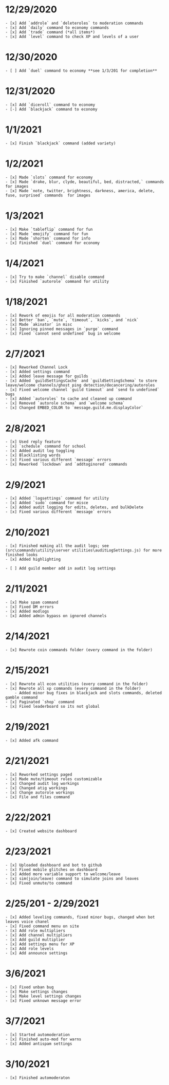 # 12/29/2020

    - [x] Add `addrole` and `deleteroles` to moderation commands
    - [x] Add `daily` command to economy commands
    - [x] Add `trade` command (*all items*)
    - [x] Add `level` command to check XP and levels of a user

# 12/30/2020

    - [ ] Add `duel` command to economy **see 1/3/201 for completion**

# 12/31/2020

    - [x] Add `diceroll` command to economy
    - [-] Add `blackjack` command to economy

# 1/1/2021

    - [x] Finish `blackjack` command (added variety)

# 1/2/2021

    - [x] Made `slots` command for economy  
    - [x] Made `drake, blur, clyde, beautiful, bed, distracted,` commands for images  
    - [x] Made `note, twitter, brightness, darkness, america, delete, fuse, surprised` commands  for images  

# 1/3/2021

    - [x] Make `tableflip` command for fun
    - [x] Made `emojify` command for fun
    - [x] Made `shorten` command for info
    - [x] Finished `duel` command for economy

# 1/4/2021

    - [x] Try to make `channel` disable command
    - [x] Finished `autorole` command for utility

# 1/18/2021

    - [x] Rework of emojis for all moderation commands
    - [x] Better `ban`, `mute`, `timeout`, `kicks`, and `nick`
    - [x] Made `akinator` in misc 
    - [x] Ignoring pinned messages in `purge` command
    - [x] Fixed `cannot send undefined` bug in welcome

# 2/7/2021

    - [x] Reworked Channel Lock
    - [x] Added settings command
    - [x] Added leave message for guilds
    - [x] Added `guildSettingsCache` and `guildSettingSchema` to store leave/welcome channels/ghost ping detection/decancering/autoroles
    - [x] Fixed welcome channel `guild timeout` and `send to undefined` bugs
    - [x] Added `autoroles` to cache and cleaned up command
    - [x] Removed `autorole schema` and `welcome schema`
    - [x] Changed EMBED_COLOR to `message.guild.me.displayColor`

# 2/8/2021

    - [x] Used reply feature
    - [x] `schedule` command for school
    - [x] Added audit log toggling
    - [x] Blacklisting words
    - [x] Fixed various different `message` errors
    - [x] Reworked `lockdown` and `addtoginored` commands

# 2/9/2021

    - [x] Added `logsettings` command for utility 
    - [x] Added `sudo` command for misce
    - [x] Added audit logging for edits, deletes, and bulkDelete
    - [x] Fixed various different `message` errors

# 2/10/2021

    - [x] Finished making all the audit logs; see (src\commands\utility\server utilities\auditLogSettings.js) for more finished looks
    - [x] Added highlighting

    - [ ] Add guild member add in audit log settings 

# 2/11/2021

    - [x] Make spam command
    - [x] Fixed DM errors
    - [x] Added modlogs
    - [x] Added admin bypass on ignored channels

# 2/14/2021
 
    - [x] Rewrote coin commands folder (every command in the folder)

# 2/15/2021

    - [x] Rewrote all econ utilities (every command in the folder)
    - [x] Rewrote all xp commands (every command in the folder)
        - Added minor bug fixes in blackjack and slots commands, deleted gamble command
    - [x] Paginated `shop` command
    - [x] Fixed leaderboard so its not global

# 2/19/2021

    - [x] Added afk command

# 2/21/2021

    - [x] Reworked settings paged
    - [x] Made mute/timeout roles customizable
    - [x] Changed audit log workings
    - [x] Changed atig workings
    - [x] Change autorole workings 
    - [x] File and files command

# 2/22/2021

    - [x] Created website dashboard

# 2/23/2021

    - [x] Uploaded dashboard and bot to github
    - [x] Fixed mobile glitches on dashboard
    - [x] Added more variable support to welcome/leave
    - [x] sim(join/leave) command to simulate joins and leaves
    - [x] Fixed unmute/to command

# 2/25/201 - 2/29/2021

    - [x] Added leveling commands, fixed minor bugs, changed when bot leaves voice chanel
    - [x] Fixed command menu on site
    - [x] Add role multipliers
    - [x] Add channel multipliers
    - [x] Add guild multiplier
    - [x] Add settings menu for XP
    - [x] Add role levels 
    - [x] Add announce settings

# 3/6/2021

    - [x] Fixed unban bug
    - [x] Make settings changes
    - [x] Make level settings changes
    - [x] Fixed unknown message error

# 3/7/2021  
    - [x] Started automoderation
    - [x] Finished auto-mod for warns
    - [x] Added antispam settings

# 3/10/2021
    - [x] Finished automoderaton